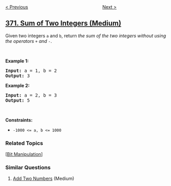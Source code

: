 <!--|This file generated by command(leetcode description); DO NOT EDIT.    |-->
<!--+----------------------------------------------------------------------+-->
<!--|@author    openset <openset.wang@gmail.com>                           |-->
<!--|@link      https://github.com/openset                                 |-->
<!--|@home      https://github.com/openset/leetcode                        |-->
<!--+----------------------------------------------------------------------+-->

[< Previous](../range-addition "Range Addition")
　　　　　　　　　　　　　　　　
[Next >](../super-pow "Super Pow")

## [371. Sum of Two Integers (Medium)](https://leetcode.com/problems/sum-of-two-integers "两整数之和")

<p>Given two integers <code>a</code> and <code>b</code>, return <em>the sum of the two integers without using the operators</em> <code>+</code> <em>and</em> <code>-</code>.</p>

<p>&nbsp;</p>
<p><strong>Example 1:</strong></p>
<pre><strong>Input:</strong> a = 1, b = 2
<strong>Output:</strong> 3
</pre><p><strong>Example 2:</strong></p>
<pre><strong>Input:</strong> a = 2, b = 3
<strong>Output:</strong> 5
</pre>
<p>&nbsp;</p>
<p><strong>Constraints:</strong></p>

<ul>
	<li><code>-1000 &lt;= a, b &lt;= 1000</code></li>
</ul>

### Related Topics
  [[Bit Manipulation](../../tag/bit-manipulation/README.md)]

### Similar Questions
  1. [Add Two Numbers](../add-two-numbers) (Medium)
